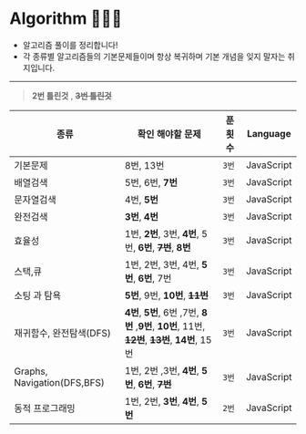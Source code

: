 # Algorithm 🧑🏻‍💻

- 알고리즘 풀이를 정리합니다!
- 각 종류별 알고리즘들의 기본문제들이며 항상 복귀하며 기본 개념을 잊지 말자는 취지입니다.

---

> **2번 틀린것** , ~~**3번 틀린것**~~

| 종류                        | 확인 해야할 문제                                                                                         | 푼 횟수 | Language   |
| --------------------------- | -------------------------------------------------------------------------------------------------------- | ------- | ---------- |
| 기본문제                    | 8번, 13번                                                                                                | `3번`   | JavaScript |
| 배열검색                    | 5번, 6번, **7번**                                                                                        | `3번`   | JavaScript |
| 문자열검색                  | 4번, **5번**                                                                                             | `3번`   | JavaScript |
| 완전검색                    | **3번**, **4번**                                                                                         | `3번`   | JavaScript |
| 효율성                      | 1번, **2번**, 3번, **4번**, 5번, **6번**, ~~**7번**~~, **8번**                                           | `3번`   | JavaScript |
| 스택,큐                     | 1번, 2번, 3번, 4번, **5번**, **6번**, 7번                                                                | `3번`   | JavaScript |
| 소팅 과 탐욕                | **5번**, 9번, **10번**, ~~**11번**~~                                                                     | `3번`   | JavaScript |
| 재귀함수, 완전탐색(DFS)     | **4번**, **5번**, 6번 ,7번, **8번** ,**9번**, **10번**, 11번, ~~**12번**~~, ~~**13번**~~, **14번**, 15번 | `3번`   | JavaScript |
| Graphs, Navigation(DFS,BFS) | 1번, 2번 ,3번, **4번**, **5번**, **6번**, ~~**7번**~~                                                    | `3번`   | JavaScript |
| 동적 프로그래밍             | 1번, 2번, **3번**, **4번**, **5번**                                                                      | `2번`   | JavaScript |

<br>
